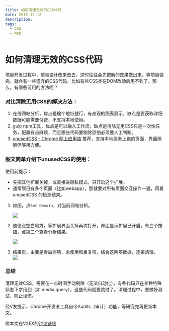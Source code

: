 ```yaml
---
title: 如何清理无效的CSS代码
date: 2015-12-12
description: 
tags:
  - CSS
  - Web
---
```


# 如何清理无效的CSS代码

项目开发过程中，前端设计改来改去，这时往往会先把新的效果做出来，等项目做完，就会有一些遗弃的CSS代码，比如有些CSS类在DOM改动后用不到了。那么，有哪些可用的方法呢？
### 对比清除无用CSS的解决方法：
1. 在线网站分析，优点是输个地址就行，有直观的图表展示，缺点是要获取详细数据可能需要付费，不支持本地使用。
2. gulp npm工具，优点是可以融入工作流，缺点是清除无用CSS只是一次性任务，配置有点麻烦，而且哪些代码要剔除恐怕必须要人工判断。
3. [unusedCSS - Chrome 网上应用店](https://chrome.google.com/webstore/detail/unusedcss/dokggbghedajooenkgjbamikfgnngeik?utm_source=chrome-app-launcher-info-dialog) 推荐，支持本地服务上跑的页面，界面简陋但够用方便。
### 图文简单介绍下unusedCSS的使用：

使用前提示：
- 先把其他扩展关掉，或直接进隐私模式，只开启这个扩展。
- 通常项目有多个页面（比如webapp），那就要对所有页面交互操作一遍，再看 unusedCSS 的检测结果。
1. 如图，点`Set Domain`，对当前网站分析。
   
   ![](https://img.oaker.bid/?url=http://ww2.sinaimg.cn/large/4e5d3ea7jw1eywn7dx80uj209q06dgly.jpg) 
2. 随便点空白地方，等扩展界面关掉再次打开，界面显示扩展已开启，有三个按钮，点第二个查看分析结果。
   
   ![](https://img.oaker.bid/?url=http://ww2.sinaimg.cn/large/4e5d3ea7jw1eywn87jhioj209m061wet.jpg)
3. 结果页，主要是看后两项，未使用和重复项，结合这两项数据，逐条清理。
   ![](https://img.oaker.bid/?url=http://ww2.sinaimg.cn/large/4e5d3ea7jw1eywn9gfkynj20mg0ag40w.jpg)
### 总结

清理无效CSS，需要花一点时间手动剔除（无法自动化），有些代码只在某种特殊状态下才用到（如 media query），这些代码就要跳过了。清理过程中，要做好测试，防止误伤。

经V友提示，Chrome开发者工具自带Audits（审计）功能，等研究完再更新本文。

附本文在V2EX的[讨论链接](https://www.v2ex.com/t/242998)
